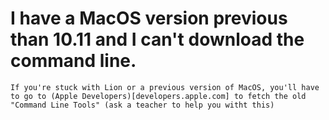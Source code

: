 # I have a MacOS version previous than 10.11 and I can't download the command line.
`If you're stuck with Lion or a previous version of MacOS, you'll have to go to (Apple Developers)[developers.apple.com] to fetch the old "Command Line Tools" (ask a teacher to help you witht this)`
